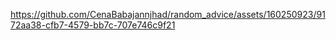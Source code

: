 https://github.com/CenaBabajannjhad/random_advice/assets/160250923/9172aa38-cfb7-4579-bb7c-707e746c9f21



